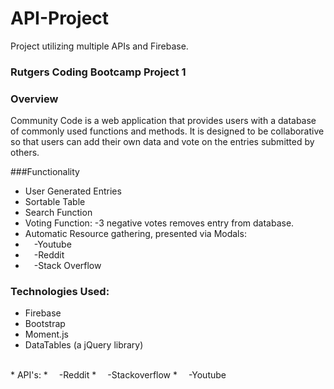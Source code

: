 # API-Project
Project utilizing multiple APIs and Firebase.

### Rutgers Coding Bootcamp Project 1

### Overview

Community Code is a web application that provides users with a database of commonly used functions and methods. It is designed to be collaborative so that users can add their own data and vote on the entries submitted by others.

###Functionality

* User Generated Entries
* Sortable Table
* Search Function
* Voting Function: -3 negative votes removes entry from database.
* Automatic Resource gathering, presented via Modals:
*	&emsp;-Youtube
*	&emsp;-Reddit
*	&emsp;-Stack Overflow


### Technologies Used:

* Firebase
* Bootstrap
* Moment.js
* DataTables (a jQuery library)
<br>
* API's:
* &emsp;-Reddit
* &emsp;-Stackoverflow
* &emsp;-Youtube